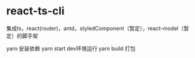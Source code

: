 # react-ts-cli
集成ts，react(router)，antd，styledComponent（暂定），react-model（暂定）的脚手架


yarn 安装依赖
yarn start dev环境运行
yarn build 打包
